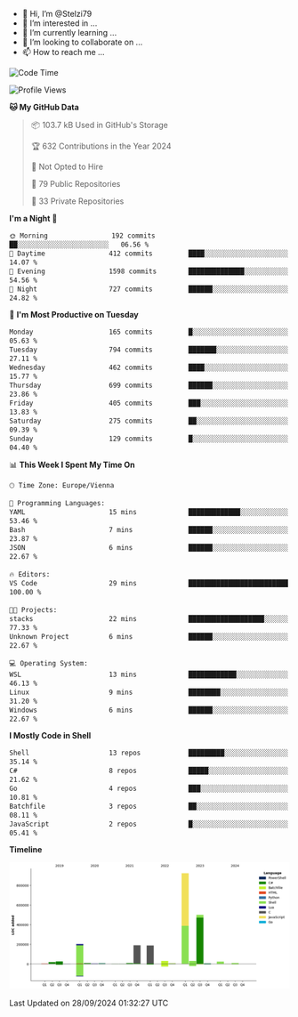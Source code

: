 - 👋 Hi, I’m @Stelzi79
- 👀 I’m interested in ...
- 🌱 I’m currently learning ...
- 💞️ I’m looking to collaborate on ...
- 📫 How to reach me ...

<!--START_SECTION:waka-->
![Code Time](http://img.shields.io/badge/Code%20Time-1%2C071%20hrs%2031%20mins-blue)

![Profile Views](http://img.shields.io/badge/Profile%20Views-0-blue)

**🐱 My GitHub Data** 

> 📦 103.7 kB Used in GitHub's Storage 
 > 
> 🏆 632 Contributions in the Year 2024
 > 
> 🚫 Not Opted to Hire
 > 
> 📜 79 Public Repositories 
 > 
> 🔑 33 Private Repositories 
 > 
**I'm a Night 🦉** 

```text
🌞 Morning                192 commits         ██░░░░░░░░░░░░░░░░░░░░░░░   06.56 % 
🌆 Daytime                412 commits         ████░░░░░░░░░░░░░░░░░░░░░   14.07 % 
🌃 Evening                1598 commits        ██████████████░░░░░░░░░░░   54.56 % 
🌙 Night                  727 commits         ██████░░░░░░░░░░░░░░░░░░░   24.82 % 
```
📅 **I'm Most Productive on Tuesday** 

```text
Monday                   165 commits         █░░░░░░░░░░░░░░░░░░░░░░░░   05.63 % 
Tuesday                  794 commits         ███████░░░░░░░░░░░░░░░░░░   27.11 % 
Wednesday                462 commits         ████░░░░░░░░░░░░░░░░░░░░░   15.77 % 
Thursday                 699 commits         ██████░░░░░░░░░░░░░░░░░░░   23.86 % 
Friday                   405 commits         ███░░░░░░░░░░░░░░░░░░░░░░   13.83 % 
Saturday                 275 commits         ██░░░░░░░░░░░░░░░░░░░░░░░   09.39 % 
Sunday                   129 commits         █░░░░░░░░░░░░░░░░░░░░░░░░   04.40 % 
```


📊 **This Week I Spent My Time On** 

```text
🕑︎ Time Zone: Europe/Vienna

💬 Programming Languages: 
YAML                     15 mins             █████████████░░░░░░░░░░░░   53.46 % 
Bash                     7 mins              ██████░░░░░░░░░░░░░░░░░░░   23.87 % 
JSON                     6 mins              ██████░░░░░░░░░░░░░░░░░░░   22.67 % 

🔥 Editors: 
VS Code                  29 mins             █████████████████████████   100.00 % 

🐱‍💻 Projects: 
stacks                   22 mins             ███████████████████░░░░░░   77.33 % 
Unknown Project          6 mins              ██████░░░░░░░░░░░░░░░░░░░   22.67 % 

💻 Operating System: 
WSL                      13 mins             ████████████░░░░░░░░░░░░░   46.13 % 
Linux                    9 mins              ████████░░░░░░░░░░░░░░░░░   31.20 % 
Windows                  6 mins              ██████░░░░░░░░░░░░░░░░░░░   22.67 % 
```

**I Mostly Code in Shell** 

```text
Shell                    13 repos            █████████░░░░░░░░░░░░░░░░   35.14 % 
C#                       8 repos             █████░░░░░░░░░░░░░░░░░░░░   21.62 % 
Go                       4 repos             ███░░░░░░░░░░░░░░░░░░░░░░   10.81 % 
Batchfile                3 repos             ██░░░░░░░░░░░░░░░░░░░░░░░   08.11 % 
JavaScript               2 repos             █░░░░░░░░░░░░░░░░░░░░░░░░   05.41 % 
```



**Timeline**

![Lines of Code chart](https://raw.githubusercontent.com/Stelzi79/Stelzi79/main/assets/bar_graph.png)


 Last Updated on 28/09/2024 01:32:27 UTC
<!--END_SECTION:waka-->

<!---
Stelzi79/Stelzi79 is a ✨ special ✨ repository because its `README.md` (this file) appears on your GitHub profile.
You can click the Preview link to take a look at your changes.
--->
